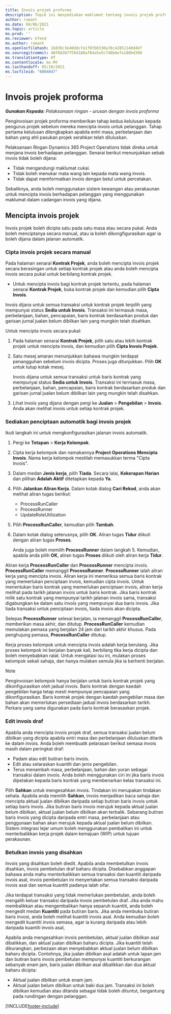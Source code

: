 ```yaml
---
title: Invois projek proforma
description: Topik ini menyediakan maklumat tentang invois projek proforma dalam Project Operations.
author: rumant
ms.date: 04/06/2021
ms.topic: article
ms.prod: ''
ms.reviewer: kfend
ms.author: rumant
ms.openlocfilehash: 1b839c3e40ddcfe1f07b0330a78c42851140d4bf
ms.sourcegitcommit: 40f68387f594180af64a5e5c748b6efa188bd300
ms.translationtype: HT
ms.contentlocale: ms-MY
ms.lasthandoff: 05/10/2021
ms.locfileid: "6004047"
---
```

# <a name="proforma-project-pnvoices"></a>Invois projek proforma

_**Gunakan Kepada:** Pelaksanaan ringan - urusan dengan invois proforma_

Penginvoisan projek proforma memberikan tahap kedua kelulusan kepada pengurus projek sebelum mereka mencipta invois untuk pelanggan. Tahap pertama kelulusan dilengkapkan apabila entri masa, perbelanjaan dan bahan yang ahli pasukan projek serahkan telah diluluskan.

Pelaksanaan Ringan Dynamics 365 Project Operations tidak direka untuk menjana invois berhadapan pelanggan. Senarai berikut menunjukkan sebab invois tidak boleh dijana:

- Tidak mengandungi maklumat cukai.
- Tidak boleh menukar mata wang lain kepada mata wang invois.
- Tidak dapat memformatkan invois dengan betul untuk percetakan.

Sebaliknya, anda boleh menggunakan sistem kewangan atau perakaunan untuk mencipta invois berhadapan pelanggan yang menggunakan maklumat dalam cadangan invois yang dijana.

## <a name="creating-project-invoices"></a>Mencipta invois projek

Invois projek boleh dicipta satu pada satu masa atau secara pukal. Anda boleh menciptanya secara manual, atau ia boleh dikongfigurasikan agar ia boleh dijana dalam jalanan automatik.

### <a name="manually-create-project-invoices"></a>Cipta invois projek secara manual 

Pada halaman senarai **Kontrak Projek**, anda boleh mencipta invois projek secara berasingan untuk setiap kontrak projek atau anda boleh mencipta invois secara pukal untuk berbilang kontrak projek.

   - Untuk mencipta invois bagi kontrak projek tertentu, pada halaman senarai **Kontrak Projek**, buka kontrak projek dan kemudian pilih **Cipta Invois**.

   Invois dijana untuk semua transaksi untuk kontrak projek terpilih yang mempunyai status **Sedia untuk Invois**. Transaksi ini termasuk masa, perbelanjaan, bahan, pencapaian, baris kontrak berdasarkan produk dan garisan jurnal jualan belum dibilkan lain yang mungkin telah disahkan.

Untuk mencipta invois secara pukal:

1. Pada halaman senarai **Kontrak Projek**, pilih satu atau lebih kontrak projek untuk mencipta invois, dan kemudian pilih **Cipta Invois Projek**.
2. Satu mesej amaran menunjukkan bahawa mungkin terdapat penangguhan sebelum invois dicipta. Proses juga ditunjukkan. Pilih **OK** untuk tutup kotak mesej.

   Invois dijana untuk semua transaksi untuk baris kontrak yang mempunyai status **Sedia untuk Invois**. Transaksi ini termasuk masa, perbelanjaan, bahan, pencapaian, baris kontrak berdasarkan produk dan garisan jurnal jualan belum dibilkan lain yang mungkin telah disahkan.

3. Lihat invois yang dijana dengan pergi ke **Jualan** \> **Pengebilan** \> **Invois**. Anda akan melihat invois untuk setiap kontrak projek.

### <a name="set-up-automated-creation-of-project-invoices"></a>Sediakan penciptaan automatik bagi invois projek 

Ikuti langkah ini untuk mengkonfigurasikan jalanan invois automatik.

1. Pergi ke **Tetapan** \> **Kerja Kelompok**.
2. Cipta kerja kelompok dan namakannya **Project Operations Mencipta Invois**. Nama kerja kelompok mestilah memasukkan terma "Cipta Invois".
3. Dalam medan **Jenis kerja**, pilih **Tiada**. Secara lalai, **Kekerapan Harian** dan pilihan **Adalah Aktif** ditetapkan kepada **Ya**.
4. Pilih **Jalankan Aliran Kerja**. Dalam kotak dialog **Cari Rekod**, anda akan melihat aliran tugas berikut:

    - ProcessRunCaller
    - ProcessRunner
    - UpdateRoleUtilization

5. Pilih **ProcessRunCaller**, kemudian pilih **Tambah**.
6. Dalam kotak dialog seterusnya, pilih **OK**. Aliran tugas **Tidur** diikuti dengan aliran tugas **Proses**.

    Anda juga boleh memilih **ProcessRunner** dalam langkah 5. Kemudian, apabila anda pilih **OK**, aliran tugas **Proses** diikuti oleh aliran kerja **Tidur**.

Aliran kerja **ProcessRunCaller** dan **ProcessRunner** mencipta invois. **ProcessRunCaller** memanggil **ProcessRunner**. **ProcessRunner** ialah aliran kerja yang mencipta invois. Aliran kerja ini memeriksa semua baris kontrak yang memerlukan penciptaan invois, kemudian cipta invois. Untuk menentukan baris kontrak yang memerlukan penciptaan invois, aliran kerja melihat pada tarikh jalanan invois untuk baris kontrak. Jika baris kontrak milik satu kontrak yang mempunyai tarikh jalanan invois sama, transaksi digabungkan ke dalam satu invois yang mempunyai dua baris invois. Jika tiada transaksi untuk penciptaan invois, tiada invois akan dicipta.

Selepas **ProcessRunner** selesai berjalan, ia memanggil **ProcessRunCaller**, memberikan masa akhir, dan ditutup. **ProcessRunCaller** kemudian memulakan pemasa yang berjalan 24 jam dari tarikh akhir khusus. Pada penghujung pemasa, **ProcessRunCaller** ditutup.

Kerja proses kelompok untuk mencipta invois adalah kerja berulang. Jika proses kelompok ini berjalan banyak kali, berbilang tika kerja dicipta dan boleh menyebabkan ralat. Untuk mengatasi isu ini, mulakan proses kelompok sekali sahaja, dan hanya mulakan semula jika ia berhenti berjalan.

> [!NOTE]
> Penginvoisan kelompok hanya berjalan untuk baris kontrak projek yang dikonfigurasikan oleh jadual invois. Baris kontrak dengan kaedah pengebilan harga tetap mesti mempunyai pencapaian yang dikonfigurasikan. Baris kontrak projek dengan kaedah pengebilan masa dan bahan akan memerlukan persediaan jadual invois berdasarkan tarikh. Perkara yang sama digunakan pada baris kontrak berasaskan projek.      
 
### <a name="edit-a-draft-invoice"></a>Edit invois draf

Apabila anda mencipta invois projek draf, semua transaksi jualan belum dibilkan yang dicipta apabila entri masa dan perbelanjaan diluluskan ditarik ke dalam invois. Anda boleh membuatk pelarasan berikut semasa invois masih dalam peringkat draf:

- Padam atau edit butiran baris invois.
- Edit atau selaraskan kuantiti dan jenis pengebilan.
- Terus menambah masa, perbelanjaan, bahan dan yuran sebagai transaksi dalam invois. Anda boleh menggunakan ciri ini jika baris invois dipetakan kepada baris kontrak yang membenarkan kelas transaksi ini.

Pilih **Sahkan** untuk mengesahkan invois. Tindakan ini merupakan tindakan sehala. Apabila anda memilih **Sahkan**, invois menjadikan baca sahaja dan mencipta aktual jualan dibilkan daripada setiap butiran baris invois untuk setiap baris invois. Jika butiran baris invois merujuk kepada aktual jualan belum dibilkan, aktual jualan belum dibilkan akan terbalik. Sebarang butiran baris invois yang dicipta daripada entri masa, perbelanjaan atau penggunaan bahan akan merujuk kepada aktual jualan belum dibilkan. Sistem integrasi lejar umum boleh menggunakan pembalikan ini untuk menterbalikkan kerja projek dalam kemajuan (WIP) untuk tujuan perakaunan.

### <a name="correct-a-confirmed-invoice"></a>Betulkan invois yang disahkan

Invois yang disahkan boleh diedit. Apabila anda membetulkan invois disahkan, invois pembetulan draf baharu dicipta. Disebabkan anggapan bahawa anda mahu menterbalikkan semua transaksi dan kuantiti daripada invois asal, invois pembetulan ini menyertakan semua transaksi daripada invois asal dan semua kuantiti padanya ialah sifar.

Jika terdapat transaksi yang tidak memerlukan pembetulan, anda boleh mengalih keluar transaksi daripada invois pembetulan draf. Jika anda mahu membalikkan atau mengembalikan hanya separuh kuantiti, anda boleh mengedit medan **Kuantiti** pada butiran baris. Jika anda membuka butiran baris invosi, anda boleh melihat kuantiti invois asal. Anda kemudian boleh mengedit kuantiti invois semasa, agar ia kurang daripada atau lebih daripada kuantiti invois asal,

Apabila anda mengesahkan invois pembetulan, aktual jualan dibilkan asal dibalikkan, dan aktual jualan dibilkan baharu dicipta. Jika kuantiti telah dikurangkan, perbezaan akan menyebabkan aktual jualan belum dibilkan baharu dicipta. Contohnya, jika jualan dibilkan asal adalah untuk lapan jam dan butiran baris invois pembetulan mempunyai kuantiti berkurangan sebanyak enam jam, baris jualan dibilkan asal dibalikkan dan dua aktual baharu dicipta:

- Aktual jualan dibilkan untuk enam jam.
- Aktual jualan belum dibilkan untuk baki dua jam. Transaksi ini boleh dibilkan kemudian atau ditanda sebagai tidak boleh dituntut, bergantung pada rundingan dengan pelanggan.



[!INCLUDE[footer-include](../../includes/footer-banner.md)]
